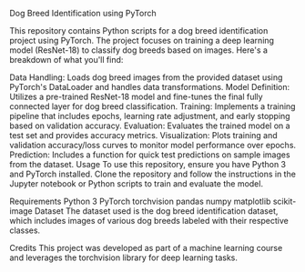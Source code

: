 Dog Breed Identification using PyTorch

This repository contains Python scripts for a dog breed identification project using PyTorch. The project focuses on training a deep learning model (ResNet-18) to classify dog breeds based on images. Here's a breakdown of what you'll find:

Data Handling: Loads dog breed images from the provided dataset using PyTorch's DataLoader and handles data transformations.
Model Definition: Utilizes a pre-trained ResNet-18 model and fine-tunes the final fully connected layer for dog breed classification.
Training: Implements a training pipeline that includes epochs, learning rate adjustment, and early stopping based on validation accuracy.
Evaluation: Evaluates the trained model on a test set and provides accuracy metrics.
Visualization: Plots training and validation accuracy/loss curves to monitor model performance over epochs.
Prediction: Includes a function for quick test predictions on sample images from the dataset.
Usage
To use this repository, ensure you have Python 3 and PyTorch installed. Clone the repository and follow the instructions in the Jupyter notebook or Python scripts to train and evaluate the model.

Requirements
Python 3
PyTorch
torchvision
pandas
numpy
matplotlib
scikit-image
Dataset
The dataset used is the dog breed identification dataset, which includes images of various dog breeds labeled with their respective classes.

Credits
This project was developed as part of a machine learning course and leverages the torchvision library for deep learning tasks.
